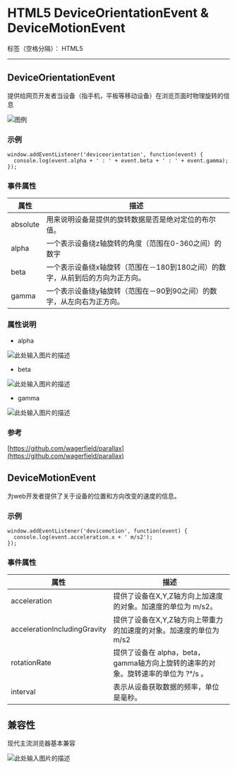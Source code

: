 # HTML5 DeviceOrientationEvent & DeviceMotionEvent

标签（空格分隔）： HTML5

---

## DeviceOrientationEvent
提供给网页开发者当设备（指手机，平板等移动设备）在浏览页面时物理旋转的信息

![图例][1]

### 示例

```
window.addEventListener('deviceorientation', function(event) {
  console.log(event.alpha + ' : ' + event.beta + ' : ' + event.gamma);
});
```

### 事件属性

| 属性 | 描述 |
| -- | -- |
| absolute |  用来说明设备是提供的旋转数据是否是绝对定位的布尔值。 |
| alpha | 一个表示设备绕z轴旋转的角度（范围在0-360之间）的数字 |
| beta | 一个表示设备绕x轴旋转（范围在－180到180之间）的数字，从前到后的方向为正方向。 |
| gamma | 一个表示设备绕y轴旋转（范围在－90到90之间）的数字，从左向右为正方向。 |

### 属性说明

- alpha

![此处输入图片的描述][2]

- beta

![此处输入图片的描述][3]

- gamma

![此处输入图片的描述][4]

### 参考
[https://github.com/wagerfield/parallax](https://github.com/wagerfield/parallax)

## DeviceMotionEvent
为web开发者提供了关于设备的位置和方向改变的速度的信息。


### 示例

```
window.addEventListener('devicemotion', function(event) {
  console.log(event.acceleration.x + ' m/s2');
});
```

### 事件属性

| 属性 | 描述 |
| -- | -- |
| acceleration | 提供了设备在X,Y,Z轴方向上加速度的对象。加速度的单位为 m/s2。 |
| accelerationIncludingGravity | 提供了设备在X,Y,Z轴方向上带重力的加速度的对象。加速度的单位为 m/s2 |
| rotationRate | 提供了设备在 alpha，beta， gamma轴方向上旋转的速率的对象。旋转速率的单位为 ?°/s 。 |
| interval | 表示从设备获取数据的频率，单位是毫秒。 |


  
## 兼容性

现代主流浏览器基本兼容

![此处输入图片的描述][5]


  [1]: http://www.zhangyunling.com/study/2017/20170125/axes.png
  [2]: http://www.zhangyunling.com/study/2017/20170125/alpha.png
  [3]: http://www.zhangyunling.com/study/2017/20170125/beta.png
  [4]: http://www.zhangyunling.com/study/2017/20170125/gamma.png
  [5]: https://i.loli.net/2018/09/18/5ba0c867cd1c9.png